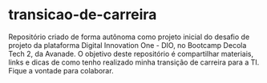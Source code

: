 # transicao-de-carreira
Repositório criado de forma autônoma como projeto inicial do desafio de projeto da plataforma Digital Innovation One - DIO, no Bootcamp Decola Tech 2, da Avanade. O objetivo deste repositório é compartilhar  materiais, links e dicas de como tenho realizado minha transição de carreira para a TI. Fique a vontade para colaborar.
